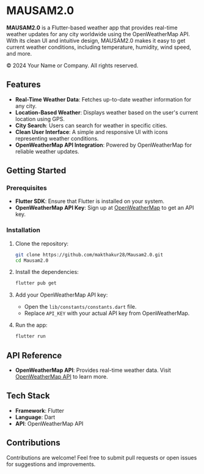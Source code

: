# MAUSAM2.0

**MAUSAM2.0** is a Flutter-based weather app that provides real-time weather updates for any city worldwide using the OpenWeatherMap API. With its clean UI and intuitive design, MAUSAM2.0 makes it easy to get current weather conditions, including temperature, humidity, wind speed, and more.

© 2024 Your Name or Company. All rights reserved.

## Features

- **Real-Time Weather Data**: Fetches up-to-date weather information for any city.
- **Location-Based Weather**: Displays weather based on the user's current location using GPS.
- **City Search**: Users can search for weather in specific cities.
- **Clean User Interface**: A simple and responsive UI with icons representing weather conditions.
- **OpenWeatherMap API Integration**: Powered by OpenWeatherMap for reliable weather updates.

## Getting Started

### Prerequisites

- **Flutter SDK**: Ensure that Flutter is installed on your system.
- **OpenWeatherMap API Key**: Sign up at [OpenWeatherMap](https://openweathermap.org/) to get an API key.

### Installation

1. Clone the repository:
    ```bash
    git clone https://github.com/makthakur28/Mausam2.0.git
    cd Mausam2.0
    ```

2. Install the dependencies:
    ```bash
    flutter pub get
    ```

3. Add your OpenWeatherMap API key:
   - Open the `lib/constants/constants.dart` file.
   - Replace `API_KEY` with your actual API key from OpenWeatherMap.

4. Run the app:
    ```bash
    flutter run
    ```

## API Reference

- **OpenWeatherMap API**: Provides real-time weather data. Visit [OpenWeatherMap API](https://openweathermap.org/api) to learn more.

## Tech Stack

- **Framework**: Flutter
- **Language**: Dart
- **API**: OpenWeatherMap API

## Contributions

Contributions are welcome! Feel free to submit pull requests or open issues for suggestions and improvements.

